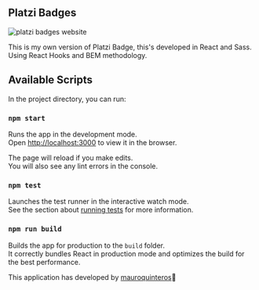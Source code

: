 ## Platzi Badges

![platzi badges website](https://repository-images.githubusercontent.com/313504176/40112800-292f-11eb-9a47-870a934390e6)

This is my own version of Platzi Badge, this's developed in React and Sass.<br/>
Using React Hooks and BEM methodology.

## Available Scripts

In the project directory, you can run:

### `npm start`

Runs the app in the development mode.<br />
Open [http://localhost:3000](http://localhost:3000) to view it in the browser.

The page will reload if you make edits.<br />
You will also see any lint errors in the console.

### `npm test`

Launches the test runner in the interactive watch mode.<br />
See the section about [running tests](https://facebook.github.io/create-react-app/docs/running-tests) for more information.

### `npm run build`

Builds the app for production to the `build` folder.<br />
It correctly bundles React in production mode and optimizes the build for the best performance.

This application has developed by [mauroquinteros](https://twitter.com/maurooquinteros)💚
